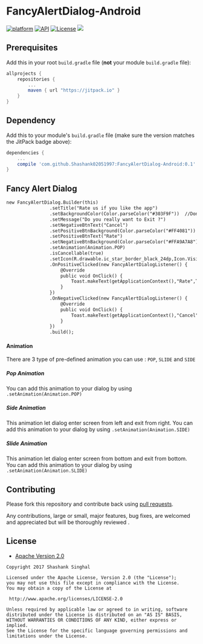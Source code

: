 # FancyAlertDialog-Android
[![platform](https://img.shields.io/badge/platform-Android-yellow.svg)](https://www.android.com)
[![API](https://img.shields.io/badge/API-19%2B-brightgreen.svg?style=plastic)](https://android-arsenal.com/api?level=19)
[![License](https://img.shields.io/badge/license-Apache%202-4EB1BA.svg?style=flat-square)](https://www.apache.org/licenses/LICENSE-2.0.html)
[![](https://jitpack.io/v/Shashank02051997/FancyAlertDialog-Android.svg)](https://jitpack.io/#Shashank02051997/FancyAlertDialog-Android)
## Prerequisites

Add this in your root `build.gradle` file (**not** your module `build.gradle` file):

```gradle
allprojects {
	repositories {
		...
		maven { url "https://jitpack.io" }
	}
}
```

## Dependency

Add this to your module's `build.gradle` file (make sure the version matches the JitPack badge above):

```gradle
dependencies {
	...
	compile 'com.github.Shashank02051997:FancyAlertDialog-Android:0.1'
}
```
<h2> Fancy Alert Dialog</h2>

```diff
new FancyAlertDialog.Builder(this)
                .setTitle("Rate us if you like the app")
                .setBackgroundColor(Color.parseColor("#303F9F"))  //Don't pass R.color.colorvalue
                .setMessage("Do you really want to Exit ?")
                .setNegativeBtnText("Cancel")
                .setPositiveBtnBackground(Color.parseColor("#FF4081"))  //Don't pass R.color.colorvalue
                .setPositiveBtnText("Rate")
                .setNegativeBtnBackground(Color.parseColor("#FFA9A7A8"))  //Don't pass R.color.colorvalue
                .setAnimation(Animation.POP)
                .isCancellable(true)
                .setIcon(R.drawable.ic_star_border_black_24dp,Icon.Visible)
                .OnPositiveClicked(new FancyAlertDialogListener() {
                    @Override
                    public void OnClick() {
                        Toast.makeText(getApplicationContext(),"Rate",Toast.LENGTH_SHORT).show();
                    }
                })
                .OnNegativeClicked(new FancyAlertDialogListener() {
                    @Override
                    public void OnClick() {
                        Toast.makeText(getApplicationContext(),"Cancel",Toast.LENGTH_SHORT).show();
                    }
                })
                .build();
```
#### Animation

There are 3 type of pre-defined animation you can use : `POP`, `SLIDE` and `SIDE`

##### Pop Animation

You can add this animation to your dialog by using `.setAnimation(Animation.POP)`

##### Side Animation

This animation let dialog enter screen from left and exit from right. You can add this animation to your dialog by using `.setAnimation(Animation.SIDE)`

##### Slide Animation

This animation let dialog enter screen from bottom and exit from bottom. You can add this animation to your dialog by using `.setAnimation(Animation.SLIDE)`

## Contributing

Please fork this repository and contribute back using
[pull requests](https://github.com/Shashank02051997/FancyDialog-Android/pulls).

Any contributions, large or small, major features, bug fixes, are welcomed and appreciated
but will be thoroughly reviewed .

## License

* [Apache Version 2.0](http://www.apache.org/licenses/LICENSE-2.0.html)

```
Copyright 2017 Shashank Singhal

Licensed under the Apache License, Version 2.0 (the "License");
you may not use this file except in compliance with the License.
You may obtain a copy of the License at

 http://www.apache.org/licenses/LICENSE-2.0

Unless required by applicable law or agreed to in writing, software
distributed under the License is distributed on an "AS IS" BASIS,
WITHOUT WARRANTIES OR CONDITIONS OF ANY KIND, either express or implied.
See the License for the specific language governing permissions and
limitations under the License.
